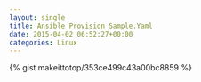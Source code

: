 ```yaml
---
layout: single                                                                                                              
title: Ansible Provision Sample.Yaml                                                                                                                       
date: 2015-04-02 06:52:27+00:00                                                                                                                        
categories: Linux                                                                                                                
---                                                                                                                              
```


{% gist makeittotop/353ce499c43a00bc8859 %}                                                                                                           

